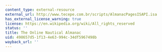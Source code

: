 ```yaml
---
content_type: external-resource
external_url: http://www.tecepe.com.br/scripts/AlmanacPagesISAPI.isa
has_external_license_warning: true
license: https://en.wikipedia.org/wiki/All_rights_reserved
status: ''
title: The Online Nautical Almanac
uid: 498657d5-1f13-4e63-994c-34df5967498b
wayback_url: ''
---
```

